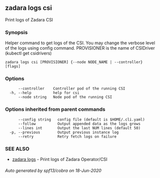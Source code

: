 ## zadara logs csi

Print logs of Zadara CSI

### Synopsis

Helper command to get logs of the CSI.
You may change the verbose level of the logs using config command. PROVISIONER is the name of CSIDriver (kubectl get csidrivers)

```
zadara logs csi [PROVISIONER] {--node NODE_NAME | --controller} [flags]
```

### Options

```
      --controller    Controller pod of the running CSI
  -h, --help          help for csi
      --node string   Node pod of the running CSI
```

### Options inherited from parent commands

```
      --config string   config file (default is $HOME/.cli.yaml)
      --follow          Output appended data as the logs grows
      --lines int       Output the last NUM lines (default 50)
  -p, --previous        Output previous instance log
      --retry           Retry fetch logs on failure
```

### SEE ALSO

* [zadara logs](zadara_logs.md)	 - Print logs of Zadara Operator/CSI

###### Auto generated by spf13/cobra on 18-Jun-2020

